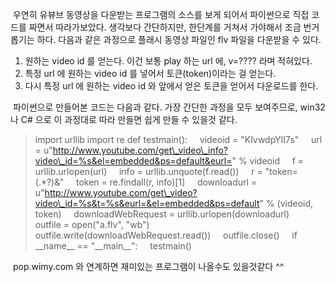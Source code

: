 우연히 유뷰브 동영상을 다운받는 프로그램의 소스를 보게 되어서 파이썬으로 직접 코드를 짜면서 따라가보았다. 생각보다 간단하지만, 한단계를 거쳐서 가야해서 조금 번거롭기는 하다. 다음과 같은 과정으로 플래시 동영상 파일인 flv 파일을 다운받을 수 있다.

1.  원하는 video id 를 얻는다. 이건 보통 play 하는 url 에, v=???? 라며 적혀있다.
2.  특정 url 에 원하는 video id 를 넣어서 토큰(token)이라는 걸 얻는다.
3.  다시 특정 url 에 원하는 video id 와 앞에서 얻은 토큰을 얻어서 다운로드를 한다.

 파이썬으로 만들어본 코드는 다음과 같다. 가장 간단한 과정을 모두 보여주므로, win32 나 C\# 으로 이 과정대로 따라 만들면 쉽게 만들 수 있을것 같다.

> import urllib
> import re
> def testmain():
>     videoid = "KIvwdpYII7s"
>     url = u"http://www.youtube.com/get\_video\_info?video\_id=%s&el=embedded&ps=default&eurl=" % videoid
>     f = urllib.urlopen(url)
>     info = urllib.unquote(f.read())
>     r = "token=(.\*?)&"
>     token = re.findall(r, info)\[1\]
>     downloadurl = u"http://www.youtube.com/get\_video?video\_id=%s&t=%s&eurl=&el=embedded&ps=default" % (videoid, token)
>     downloadWebRequest = urllib.urlopen(downloadurl)
>     outfile = open("a.flv", "wb")
>     outfile.write(downloadWebRequest.read())
>     outfile.close()
>    
> if \_\_name\_\_ == "\_\_main\_\_":
>     testmain()

 pop.wimy.com 와 연계하면 재미있는 프로그램이 나올수도 있을것같다 ^^

